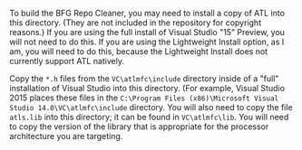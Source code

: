 To build the BFG Repo Cleaner, you may need to install a copy of
ATL into this directory. (They are not included in the repository
for copyright reasons.) If you are using the full install of Visual
Studio "15" Preview, you will not need to do this. If you are using
the Lightweight Install option, as I am, you will need to do this,
because the Lightweight Install does not currently support ATL natively.

Copy the `*.h` files from the `VC\atlmfc\include` directory inside
of a "full" installation of Visual Studio into this directory. (For example,
Visual Studio 2015 places these files in the `C:\Program Files (x86)\Microsoft Visual Studio 14.0\VC\atlmfc\include`
directory. You will also need to copy the file `atls.lib` into this directory;
it can be found in `VC\atlmfc\lib`. You will need to copy the version of the
library that is appropriate for the processor architecture you are targeting.
